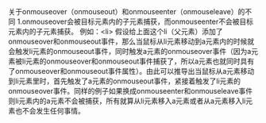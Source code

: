 关于onmouseover（onmouseout）和onmouseenter（onmouseleave）的不同
1.onmouseover会被目标元素内的子元素捕获，而onmouseenter不会被目标元素内的子元素捕获。
例如：\<li\>
        <a href="\"></a>
      </li>
      假设给上面这个li（父元素）添加了onmouseover和onmouseout事件，那么当鼠标从li元素移动到a元素内的时候就会触发li元素的onmouseout事件，同时触发a元素的onmouseover事件（因为a元素被li元素的onmouseover和onmouseout事件捕获了，所以a元素也就同时具有了onmouseover和onmouseout事件属性）。由此可以推导出当鼠标从a元素移动到li元素里时，首先触发了a元素的onmouseout事件，紧接着触发了li元素的onmouseover事件。同样的例子如果换成onmouseenter和onmouseleave事件则li元素内的a元素不会被捕获，所有就算从li元素移入a元素或者从a元素移入li元素也不会发生任何事情。
